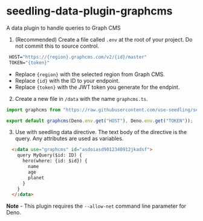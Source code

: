 # seedling-data-plugin-graphcms

A data plugin to handle queries to Graph CMS

1. (Recommended) Create a file called `.env` at the root of your project. Do not commit this to source control.

```do
 HOST="https://{region}.graphcms.com/v2/{id}/master"
 TOKEN="{token}"
```

- Replace `{region}` with the selected region from Graph CMS.
- Replace `{id}` with the ID to your endpoint.
- Replace `{token}` with the JWT token you generate for the endpint.

2. Create a new file in `/data` with the name `graphcms.ts`.

```ts
import graphcms from "https://raw.githubusercontent.com/use-seedling/seedling-data-plugin-graphcms/master/mod.ts";

export default graphcms(Deno.env.get("HOST"), Deno.env.get("TOKEN"));
```

3. Use with seedling data directive. The text body of the directive is the query. Any attributes are used as variables.

```html
  <:data use="graphcms" id="asdoiasd9012340912jkadsf">
    query MyQuery($id: ID) {
      hero(where: {id: $id}) {
        name
        age
        planet
      }
    }
  </:data>
```

**Note** - This plugin requires the `--allow-net` command line parameter for Deno.
